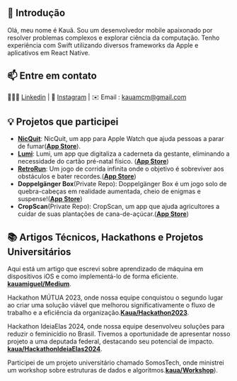 ## 👋 Introdução

Olá, meu nome é Kauã. Sou um desenvolvedor mobile apaixonado por resolver problemas complexos e explorar ciência da computação. Tenho experiência com Swift utilizando diversos frameworks da Apple e aplicativos em React Native.

## 📫 Entre em contato

👨🏼‍💻 [Linkedin][-1] | 📱 [Instagram][0] | ✉️ Email : kauamcm@gmail.com

## 💡 Projetos que participei

- [**NicQuit**](https://github.com/enrique-sem-h/MiniChallenge05): NicQuit, um app para Apple Watch que ajuda pessoas a parar de fumar([**App Store**](https://apps.apple.com/br/app/nicquit/id6503173137?l=en-GB)).
- [**Lumi**](https://github.com/kauamiguel/Lumi---Caderneta-Da-Gestante): Lumi, um app que digitaliza a caderneta da gestante, eliminando a necessidade do cartão pré-natal físico. ([**App Store**](https://apps.apple.com/br/app/lumi-caderneta-da-gestante/id6467932410?l=en-GB))
- [**RetroRun**](https://github.com/kauamiguel/RetroRun): Um jogo de corrida infinita onde o objetivo é sobreviver aos obstáculos e bater recordes.([**App Store**](https://apps.apple.com/br/app/retro-run/id6455460956?l=en-GB))
- **Doppelgänger Box**(Private Repo): Doppelgänger Box é um jogo solo de quebra-cabeças em realidade aumentada, cheio de enigmas e suspense!([**App Store**](https://apps.apple.com/br/app/doppelg%C3%A4nger-box/id6575395049?l=en-GB))
- **CropScan**(Private Repo): CropScan, um app que ajuda agricultores a cuidar de suas plantações de cana-de-açúcar.([**App Store**](https://apps.apple.com/br/app/cropscan/id6482980793?l=en-GB))

## 📚 Artigos Técnicos, Hackathons e Projetos Universitários

Aqui está um artigo que escrevi sobre aprendizado de máquina em dispositivos iOS e como implementá-lo de forma eficiente. **[kauamiguel/Medium](https://medium.com/@kauamcm/machine-learning-emswift-97f01ee7d719)**. 

Hackathon MÚTUA 2023, onde nossa equipe conquistou o segundo lugar ao criar uma solução viável que melhorou significativamente o fluxo de trabalho e a eficiência da organização.**[Kaua/Hackathon2023](https://www.linkedin.com/posts/kau%C3%A3-miguel-612a29233_hackathon-conquistasprofissionais-tecnologia-activity-7105190385714409472-naH6?utm_source=share&utm_medium=member_desktop)**. 

Hackathon IdeiaElas 2024, onde nossa equipe desenvolveu soluções para reduzir o feminicídio no Brasil. Tivemos a oportunidade de apresentar nosso projeto a uma deputada federal, destacando seu potencial de impacto. [**kaua/HackathonIdeiaElas2024**](https://www.instagram.com/reel/C-bUw8hsqJe/?utm_source=ig_web_copy_link&igsh=MzRlODBiNWFlZA==). 

Participei de um projeto universitário chamado SomosTech, onde ministrei um workshop sobre estruturas de dados e algoritmos.[**kaua/Workshop**](https://github.com/kauamiguel/WorkShopEDA)). 

[-1]: https://www.linkedin.com/in/kauamiguelcostamatos/
[0]: https://www.instagram.com/kauamiguel._/
[1]: https://www.zhihu.com/people/lizheming
